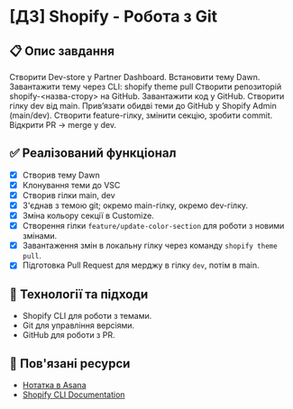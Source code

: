 # [ДЗ] Shopify - Робота з Git

## 📋 Опис завдання

Створити Dev-store у Partner Dashboard.
Встановити тему Dawn.
Завантажити тему через CLI: shopify theme pull
Створити репозиторій shopify-<назва-стору> на GitHub.
Завантажити код у GitHub.
Створити гілку dev від main.
Прив’язати обидві теми до GitHub у Shopify Admin (main/dev).
Створити feature-гілку, змінити секцію, зробити commit.
Відкрити PR → merge у dev.

## ✅ Реалізований функціонал

-   [x] Створив тему Dawn
-   [x] Клонування теми до VSC
-   [x] Створив гілки main, dev
-   [x] З'єднав з темою git; oкремо main-гілку, окремо dev-гілку.
-   [x] Зміна кольору секції в Customize.
-   [x] Створення гілки `feature/update-color-section` для роботи з новими змінами.
-   [x] Завантаження змін в локальну гілку через команду `shopify theme pull`.
-   [x] Підготовка Pull Request для мерджу в гілку `dev`, потім в main.

## 🔧 Технології та підходи

-   Shopify CLI для роботи з темами.
-   Git для управління версіями.
-   GitHub для роботи з PR.

## 🔗 Пов'язані ресурси

-   [Нотатка в Asana](https://app.asana.com/1/442123638460530/project/1211341031819481/task/1211341031819502)
-   [Shopify CLI Documentation](https://shopify.dev/tools/theme-cli)
